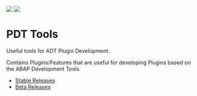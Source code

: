 ![](https://img.shields.io/badge/Java-SE11+-green) ![](https://img.shields.io/badge/eclipse-2020--09+-green)

# PDT Tools

Useful tools for ADT Plugin Development.

Contains Plugins/Features that are useful for developing Plugins based on the ABAP Development Tools

- [Stable Releases](https://eclipse.devepos.com/latest)  
- [Beta Releases](https://eclipse.devepos.com/dev)
